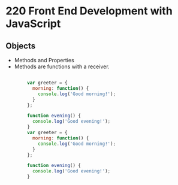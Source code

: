 # 220 Front End Development with JavaScript
## Objects
* Methods and Properties
* Methods are functions with a receiver.
```javascript

        var greeter = {
          morning: function() {
            console.log('Good morning!');
          }
        };

        function evening() {
          console.log('Good evening!');
        }
        var greeter = {
          morning: function() {
            console.log('Good morning!');
          }
        };

        function evening() {
          console.log('Good evening!');
        }


```
